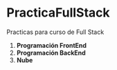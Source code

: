 # PracticaFullStack
Practicas para curso de Full Stack

1. **Programación FrontEnd**
2. **Programación BackEnd**
3. **Nube**
